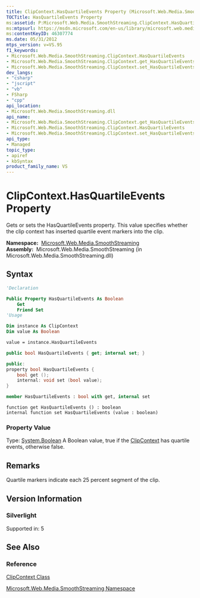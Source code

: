 ```yaml
---
title: ClipContext.HasQuartileEvents Property (Microsoft.Web.Media.SmoothStreaming)
TOCTitle: HasQuartileEvents Property
ms:assetid: P:Microsoft.Web.Media.SmoothStreaming.ClipContext.HasQuartileEvents
ms:mtpsurl: https://msdn.microsoft.com/en-us/library/microsoft.web.media.smoothstreaming.clipcontext.hasquartileevents(v=VS.95)
ms:contentKeyID: 46307774
ms.date: 05/31/2012
mtps_version: v=VS.95
f1_keywords:
- Microsoft.Web.Media.SmoothStreaming.ClipContext.HasQuartileEvents
- Microsoft.Web.Media.SmoothStreaming.ClipContext.get_HasQuartileEvents
- Microsoft.Web.Media.SmoothStreaming.ClipContext.set_HasQuartileEvents
dev_langs:
- "csharp"
- "jscript"
- "vb"
- FSharp
- "cpp"
api_location:
- Microsoft.Web.Media.SmoothStreaming.dll
api_name:
- Microsoft.Web.Media.SmoothStreaming.ClipContext.get_HasQuartileEvents
- Microsoft.Web.Media.SmoothStreaming.ClipContext.HasQuartileEvents
- Microsoft.Web.Media.SmoothStreaming.ClipContext.set_HasQuartileEvents
api_type:
- Managed
topic_type:
- apiref
- kbSyntax
product_family_name: VS
---
```


# ClipContext.HasQuartileEvents Property

Gets or sets the HasQuartileEvents property. This value specifies whether the clip context has inserted quartile event markers into the clip.

**Namespace:**  [Microsoft.Web.Media.SmoothStreaming](microsoft-web-media-smoothstreaming-namespace_1.md)  
**Assembly:**  Microsoft.Web.Media.SmoothStreaming (in Microsoft.Web.Media.SmoothStreaming.dll)

## Syntax

```vb
'Declaration

Public Property HasQuartileEvents As Boolean
    Get
    Friend Set
'Usage

Dim instance As ClipContext
Dim value As Boolean

value = instance.HasQuartileEvents
```

```csharp
public bool HasQuartileEvents { get; internal set; }
```

```cpp
public:
property bool HasQuartileEvents {
    bool get ();
    internal: void set (bool value);
}
```

``` fsharp
member HasQuartileEvents : bool with get, internal set
```

```jscript
function get HasQuartileEvents () : boolean
internal function set HasQuartileEvents (value : boolean)
```

### Property Value

Type: [System.Boolean](https://msdn.microsoft.com/library/a28wyd50\(v=vs.95\))  
A Boolean value, true if the [ClipContext](clipcontext-class-microsoft-web-media-smoothstreaming_1.md) has quartile events, otherwise false.

## Remarks

Quartile markers indicate each 25 percent segment of the clip.

## Version Information

### Silverlight

Supported in: 5  

## See Also

### Reference

[ClipContext Class](clipcontext-class-microsoft-web-media-smoothstreaming_1.md)

[Microsoft.Web.Media.SmoothStreaming Namespace](microsoft-web-media-smoothstreaming-namespace_1.md)

